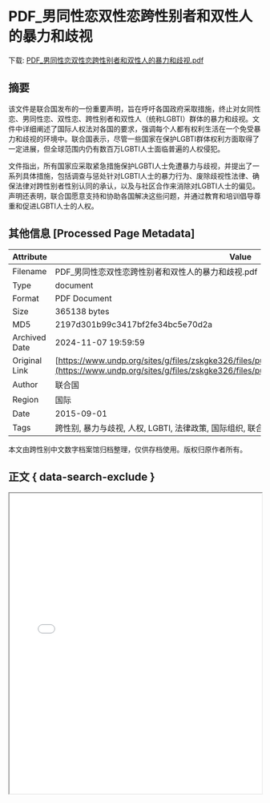 # PDF_男同性恋双性恋跨性别者和双性人的暴力和歧视

<!-- tcd_download_link -->
下载: <a href="../PDF_男同性恋双性恋跨性别者和双性人的暴力和歧视.pdf" download>PDF_男同性恋双性恋跨性别者和双性人的暴力和歧视.pdf</a>
<!-- tcd_download_link_end -->

## 摘要

<!-- tcd_abstract -->
该文件是联合国发布的一份重要声明，旨在呼吁各国政府采取措施，终止对女同性恋、男同性恋、双性恋、跨性别者和双性人（统称LGBTI）群体的暴力和歧视。文件中详细阐述了国际人权法对各国的要求，强调每个人都有权利生活在一个免受暴力和歧视的环境中。联合国表示，尽管一些国家在保护LGBTI群体权利方面取得了一定进展，但全球范围内仍有数百万LGBTI人士面临普遍的人权侵犯。

文件指出，所有国家应采取紧急措施保护LGBTI人士免遭暴力与歧视，并提出了一系列具体措施，包括调查与惩处针对LGBTI人士的暴力行为、废除歧视性法律、确保法律对跨性别者性别认同的承认，以及与社区合作来消除对LGBTI人士的偏见。声明还表明，联合国愿意支持和协助各国解决这些问题，并通过教育和培训倡导尊重和促进LGBTI人士的人权。

<!-- tcd_abstract_end -->

## 其他信息 [Processed Page Metadata]

| Attribute       | Value                                  |
|-----------------|----------------------------------------|
| Filename        | PDF_男同性恋双性恋跨性别者和双性人的暴力和歧视.pdf                             |
| Type            | document                                 |
| Format          | PDF Document                               |
| Size            | 365138 bytes                           |
| MD5             | 2197d301b99c3417bf2fe34bc5e70d2a                                  |
| Archived Date   | 2024-11-07 19:59:59                             |
| Original Link   | [https://www.undp.org/sites/g/files/zskgke326/files/publications/Joint_LGBTI_Statement_CHI.pdf](https://www.undp.org/sites/g/files/zskgke326/files/publications/Joint_LGBTI_Statement_CHI.pdf)                         |
| Author          | 联合国                               |
| Region          | 国际                               |
| Date            | 2015-09-01                                 |
| Tags            | 跨性别, 暴力与歧视, 人权, LGBTI, 法律政策, 国际组织, 联合国声明, 社会环境记录                                 |

本文由跨性别中文数字档案馆归档整理，仅供存档使用。版权归原作者所有。


## 正文 { data-search-exclude }

<!-- tcd_main_text -->
<iframe src="../PDF_男同性恋双性恋跨性别者和双性人的暴力和歧视.pdf" width="100%" height="600px">
    <p>无法显示PDF，请下载查看。</p>
</iframe>
<!-- tcd_main_text_end -->

